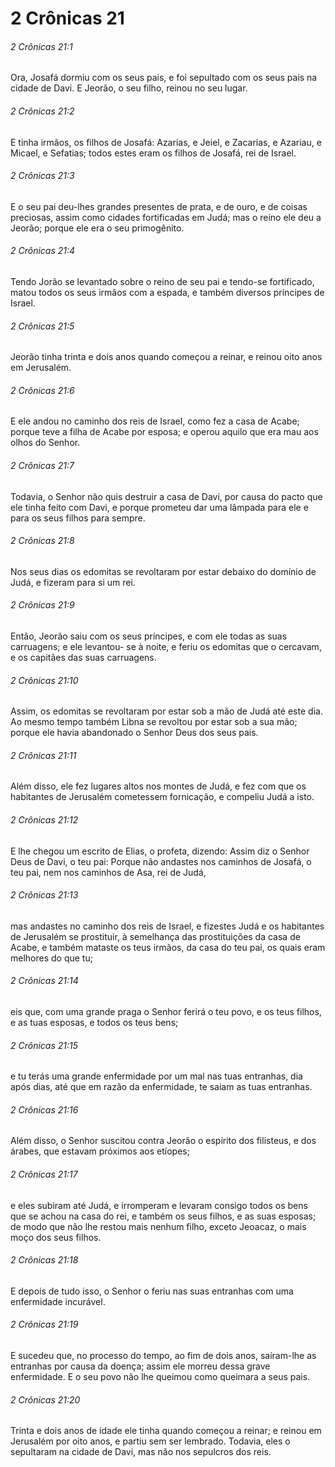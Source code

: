 # 2 Crônicas 21

###### 2 Crônicas 21:1

Ora, Josafá dormiu com os seus pais, e foi sepultado com os seus pais na cidade de Davi. E Jeorão, o seu filho, reinou no seu lugar.

###### 2 Crônicas 21:2

E tinha irmãos, os filhos de Josafá: Azarias, e Jeiel, e Zacarias, e Azariau, e Micael, e Sefatias; todos estes eram os filhos de Josafá, rei de Israel.

###### 2 Crônicas 21:3

E o seu pai deu-lhes grandes presentes de prata, e de ouro, e de coisas preciosas, assim como cidades fortificadas em Judá; mas o reino ele deu a Jeorão; porque ele era o seu primogênito.

###### 2 Crônicas 21:4

Tendo Jorão se levantado sobre o reino de seu pai e tendo-se fortificado, matou todos os seus irmãos com a espada, e também diversos príncipes de Israel.

###### 2 Crônicas 21:5

Jeorão tinha trinta e dois anos quando começou a reinar, e reinou oito anos em Jerusalém.

###### 2 Crônicas 21:6

E ele andou no caminho dos reis de Israel, como fez a casa de Acabe; porque teve a filha de Acabe por esposa; e operou aquilo que era mau aos olhos do Senhor.

###### 2 Crônicas 21:7

Todavia, o Senhor não quis destruir a casa de Davi, por causa do pacto que ele tinha feito com Davi, e porque prometeu dar uma lâmpada para ele e para os seus filhos para sempre.

###### 2 Crônicas 21:8

Nos seus dias os edomitas se revoltaram por estar debaixo do domínio de Judá, e fizeram para si um rei.

###### 2 Crônicas 21:9

Então, Jeorão saiu com os seus príncipes, e com ele todas as suas carruagens; e ele levantou- se à noite, e feriu os edomitas que o cercavam, e os capitães das suas carruagens.

###### 2 Crônicas 21:10

Assim, os edomitas se revoltaram por estar sob a mão de Judá até este dia. Ao mesmo tempo também Libna se revoltou por estar sob a sua mão; porque ele havia abandonado o Senhor Deus dos seus pais.

###### 2 Crônicas 21:11

Além disso, ele fez lugares altos nos montes de Judá, e fez com que os habitantes de Jerusalém cometessem fornicação, e compeliu Judá a isto.

###### 2 Crônicas 21:12

E lhe chegou um escrito de Elias, o profeta, dizendo: Assim diz o Senhor Deus de Davi, o teu pai: Porque não andastes nos caminhos de Josafá, o teu pai, nem nos caminhos de Asa, rei de Judá,

###### 2 Crônicas 21:13

mas andastes no caminho dos reis de Israel, e fizestes Judá e os habitantes de Jerusalém se prostituir, à semelhança das prostituições da casa de Acabe, e também mataste os teus irmãos, da casa do teu pai, os quais eram melhores do que tu;

###### 2 Crônicas 21:14

eis que, com uma grande praga o Senhor ferirá o teu povo, e os teus filhos, e as tuas esposas, e todos os teus bens;

###### 2 Crônicas 21:15

e tu terás uma grande enfermidade por um mal nas tuas entranhas, dia após dias, até que em razão da enfermidade, te saiam as tuas entranhas.

###### 2 Crônicas 21:16

Além disso, o Senhor suscitou contra Jeorão o espírito dos filisteus, e dos árabes, que estavam próximos aos etíopes;

###### 2 Crônicas 21:17

e eles subiram até Judá, e irromperam e levaram consigo todos os bens que se achou na casa do rei, e também os seus filhos, e as suas esposas; de modo que não lhe restou mais nenhum filho, exceto Jeoacaz, o mais moço dos seus filhos.

###### 2 Crônicas 21:18

E depois de tudo isso, o Senhor o feriu nas suas entranhas com uma enfermidade incurável.

###### 2 Crônicas 21:19

E sucedeu que, no processo do tempo, ao fim de dois anos, saíram-lhe as entranhas por causa da doença; assim ele morreu dessa grave enfermidade. E o seu povo não lhe queimou como queimara a seus pais.

###### 2 Crônicas 21:20

Trinta e dois anos de idade ele tinha quando começou a reinar; e reinou em Jerusalém por oito anos, e partiu sem ser lembrado. Todavia, eles o sepultaram na cidade de Davi, mas não nos sepulcros dos reis.

